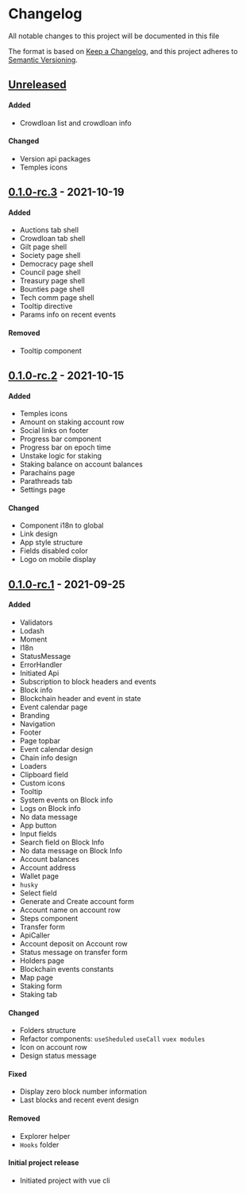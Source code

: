 # Changelog
All notable changes to this project will be documented in this file

The format is based on [Keep a Changelog](https://keepachangelog.com/en/1.0.0/),
and this project adheres to [Semantic Versioning](https://semver.org/spec/v2.0.0.html).

## [Unreleased]
#### Added
- Crowdloan list and crowdloan info

#### Changed
- Version api packages
- Temples icons

## [0.1.0-rc.3] - 2021-10-19
#### Added
- Auctions tab shell
- Crowdloan tab shell
- Gilt page shell
- Society page shell
- Democracy page shell
- Council page shell
- Treasury page shell
- Bounties page shell
- Tech comm page shell
- Tooltip directive
- Params info on recent events

#### Removed
- Tooltip component

## [0.1.0-rc.2] - 2021-10-15
#### Added
- Temples icons
- Amount on staking account row 
- Social links on footer
- Progress bar component
- Progress bar on epoch time
- Unstake logic for staking
- Staking balance on account balances
- Parachains page
- Parathreads tab
- Settings page

#### Changed
- Component i18n to global
- Link design
- App style structure 
- Fields disabled color
- Logo on mobile display

## [0.1.0-rc.1] - 2021-09-25
#### Added
- Validators
- Lodash
- Moment
- I18n
- StatusMessage
- ErrorHandler
- Initiated Api
- Subscription to block headers and events
- Block info
- Blockchain header and event in state
- Event calendar page
- Branding
- Navigation
- Footer
- Page topbar
- Event calendar design
- Chain info design
- Loaders
- Clipboard field
- Custom icons
- Tooltip
- System events on Block info
- Logs on Block info
- No data message
- App button
- Input fields
- Search field on Block Info
- No data message on Block Info
- Account balances
- Account address
- Wallet page
- `husky`
- Select field
- Generate and Create account form
- Account name on account row
- Steps component
- Transfer form
- ApiCaller
- Account deposit on Account row
- Status message on transfer form
- Holders page
- Blockchain events constants
- Map page
- Staking form
- Staking tab

#### Changed
- Folders structure
- Refactor components:
  `useSheduled`
  `useCall`
  `vuex modules`
- Icon on account row
- Design status message

#### Fixed
- Display zero block number information
- Last blocks and recent event design

#### Removed
- Explorer helper
- `Hooks` folder

#### Initial project release
- Initiated project with vue cli

[Unreleased]: https://gitlab.com/tokend/polkadot/new-web-client/compare/0.1.0-rc.3...HEAD
[0.1.0-rc.3]: https://gitlab.com/tokend/polkadot/new-web-client/compare/0.1.0-rc.2...0.1.0-rc.3
[0.1.0-rc.2]: https://gitlab.com/tokend/polkadot/new-web-client/compare/0.1.0-rc.1...0.1.0-rc.2
[0.1.0-rc.1]: https://gitlab.com/tokend/polkadot/new-web-client/tags/0.1.0-rc.1

